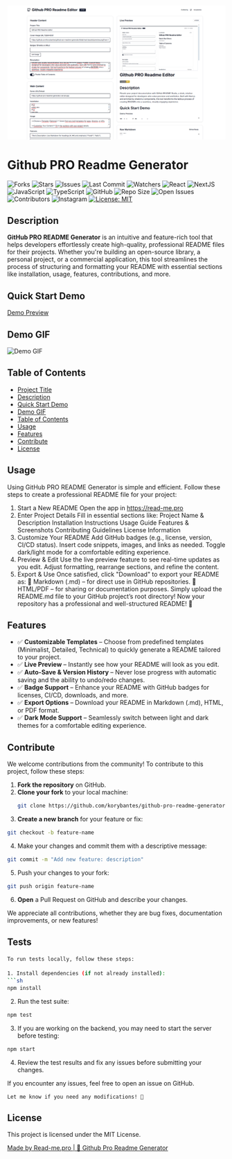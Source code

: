 ![Cover](https://github.com/korybantes/github-pro-readme-generator/blob/main/assets/preview.png?raw=true)
# Github PRO Readme Generator
<img alt="Forks" src="https://img.shields.io/github/forks/korybantes/github-pro-readme-generator?style=flat" class="w-16 h-auto inline-block" /> <img alt="Stars" src="https://img.shields.io/github/stars/korybantes/github-pro-readme-generator?style=flat" class="w-16 h-auto inline-block" /> <img alt="Issues" src="https://img.shields.io/github/issues/korybantes/github-pro-readme-generator?style=flat" class="w-16 h-auto inline-block" /> <img alt="Last Commit" src="https://img.shields.io/github/last-commit/korybantes/github-pro-readme-generator?style=flat" class="w-16 h-auto inline-block" /> <img alt="Watchers" src="https://img.shields.io/github/watchers/korybantes/github-pro-readme-generator?style=flat" class="w-16 h-auto inline-block" /> <img alt="React" src="https://img.shields.io/badge/React-20232A?style=flat&logo=react&logoColor=61DAFB" class="w-16 h-auto inline-block" /> <img alt="NextJS" src="https://img.shields.io/badge/Next.js-000000?style=flat&logo=next.js&logoColor=white" class="w-16 h-auto inline-block" /> <img alt="JavaScript" src="https://img.shields.io/badge/JavaScript-F7DF1E?style=flat&logo=javascript&logoColor=black" class="w-16 h-auto inline-block" /> <img alt="TypeScript" src="https://img.shields.io/badge/TypeScript-007ACC?style=flat&logo=typescript&logoColor=white" class="w-16 h-auto inline-block" /> <img alt="GitHub" src="https://img.shields.io/badge/GitHub-100000?style=flat&logo=github&logoColor=white" class="w-16 h-auto inline-block" /> <img alt="Repo Size" src="https://img.shields.io/github/repo-size/korybantes/github-pro-readme-generator?style=flat" class="w-24 h-auto inline-block" /> <img alt="Open Issues" src="https://img.shields.io/github/issues-raw/korybantes/github-pro-readme-generator?style=flat" class="w-24 h-auto inline-block" /> <img alt="Contributors" src="https://img.shields.io/github/contributors/korybantes/github-pro-readme-generator?style=flat" class="w-24 h-auto inline-block" /> <img alt="Instagram" src="https://img.shields.io/badge/Instagram-E4405F?style=flat&logo=instagram&logoColor=white" class="w-24 h-auto inline-block" />
[![License: MIT](https://img.shields.io/badge/License-MIT-yellow.svg)](https://opensource.org/licenses/MIT)

## Description
**GitHub PRO README Generator** is an intuitive and feature-rich tool that helps developers effortlessly create high-quality, professional README files for their projects. Whether you're building an open-source library, a personal project, or a commercial application, this tool streamlines the process of structuring and formatting your README with essential sections like installation, usage, features, contributions, and more.

## Quick Start Demo
[Demo Preview](https://read-me.pro)

## Demo GIF
![Demo GIF](https://c.tenor.com/BqarU4wcl1cAAAAC/tenor.gif)

## Table of Contents
- [Project Title](#project-title)
- [Description](#description)
- [Quick Start Demo](#quick-start-demo)
- [Demo GIF](#demo-gif)
- [Table of Contents](#table-of-contents)
- [Usage](#usage)
- [Features](#features)
- [Contribute](#contribute)
- [License](#license)

## Usage
Using GitHub PRO README Generator is simple and efficient. Follow these steps to create a professional README file for your project:

1. Start a New README
Open the app in https://read-me.pro
2. Enter Project Details
Fill in essential sections like:
Project Name & Description
Installation Instructions
Usage Guide
Features & Screenshots
Contributing Guidelines
License Information
3. Customize Your README
Add GitHub badges (e.g., license, version, CI/CD status).
Insert code snippets, images, and links as needed.
Toggle dark/light mode for a comfortable editing experience.
4. Preview & Edit
Use the live preview feature to see real-time updates as you edit.
Adjust formatting, rearrange sections, and refine the content.
5. Export & Use
Once satisfied, click "Download" to export your README as:
📜 Markdown (.md) – for direct use in GitHub repositories.
📄 HTML/PDF – for sharing or documentation purposes.
Simply upload the README.md file to your GitHub project’s root directory!
Now your repository has a professional and well-structured README! 🚀

## Features
- ✅ **Customizable Templates** – Choose from predefined templates (Minimalist, Detailed, Technical) to quickly generate a README tailored to your project.
- ✅ **Live Preview** – Instantly see how your README will look as you edit.
- ✅ **Auto-Save & Version History** – Never lose progress with automatic saving and the ability to undo/redo changes.
- ✅ **Badge Support** – Enhance your README with GitHub badges for licenses, CI/CD, downloads, and more.
- ✅ **Export Options** – Download your README in Markdown (.md), HTML, or PDF format.
- ✅ **Dark Mode Support** – Seamlessly switch between light and dark themes for a comfortable editing experience.

## Contribute
We welcome contributions from the community! To contribute to this project, follow these steps:

1. **Fork the repository** on GitHub.
2. **Clone your fork** to your local machine:
   ```sh
   git clone https://github.com/korybantes/github-pro-readme-generator.git
3. **Create a new branch** for your feature or fix:
```sh
git checkout -b feature-name
```
4. Make your changes and commit them with a descriptive message:
```sh
git commit -m "Add new feature: description" 
```
5. Push your changes to your fork:
```sh 
git push origin feature-name
```
6. **Open** a Pull Request on GitHub and describe your changes.

We appreciate all contributions, whether they are bug fixes, documentation improvements, or new features!

## Tests
```bash
To run tests locally, follow these steps:

1. Install dependencies (if not already installed):
```sh
npm install
```
2. Run the test suite:
```sh
npm test
```
3. If you are working on the backend, you may need to start the server before testing:

```sh
npm start
```

4. Review the test results and fix any issues before submitting your changes.

If you encounter any issues, feel free to open an issue on GitHub. 

```vbnet
Let me know if you need any modifications! 🚀
```

## License
This project is licensed under the MIT License.

[Made by Read-me.pro | 🚀 Github Pro Readme Generator](https://read-me.pro)
